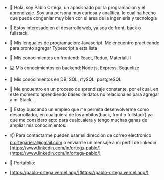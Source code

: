 - 👋 Hola, soy Pablo Ortega, un apasionado por la programacion y el aprendizaje. Soy una persona muy curiosa y analítica, lo cual ha hecho que pueda congeniar muy bien con el área de la ingeniería y tecnología

- 👀 Estoy interesado en el desarrollo web, ya sea de front, back o fullstack.
- 🧮 Mis lenguajes de programacion: Javascript. Me encuentro practicando para pronto agregar Typescript a esta lista
- 🎨 Mis conocimientos en frontend: React, Redux, MaterialUI
- 💻 Mis conocimientos en backend: Node js, Express, Sequelize
- 💾 Mis conocimientos en DB: SQL, mySQL, postgreSQL

- 🌱 Me encuentro en un proceso de aprendizaje constante, por el cual, en este momento aprendiendo bases de datos no relacionales para agregar a mi Stack.

- 💞️ Estoy buscando un empleo que me permita desenvolverme como desarrollador, en cualquiera de los ambitos(back, front o fullstack) ya que me considero apto para cualquaiera y tengo muchas ganas de ampliar mis conocimientos.

- 📫 Para contactarme pueden usar mi direccion de correo electronico p.ortegariera@gmail.com o enviarme un mensaje a mi perfil de linkedin [https://www.linkedin.com/in/ortega-pablo/](https://www.linkedin.com/in/ortega-pablo/)

- 💼 Portafolio:
- [https://pablo-ortega.vercel.app/](https://pablo-ortega.vercel.app/)
